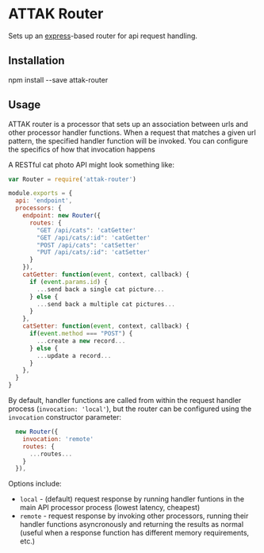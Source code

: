 # ATTAK Router

Sets up an [express](https://github.com/expressjs/express)-based router for api request handling.

## Installation

npm install --save attak-router

## Usage

ATTAK router is a processor that sets up an association between urls and other processor handler functions. When a request that matches a given url pattern, the specified handler function will be invoked. You can configure the specifics of how that invocation happens

A RESTful cat photo API might look something like:

```js
var Router = require('attak-router')

module.exports = {
  api: 'endpoint',
  processors: {
    endpoint: new Router({
      routes: {
        "GET /api/cats": 'catGetter'
        "GET /api/cats/:id": 'catGetter'
        "POST /api/cats": 'catSetter'
        "PUT /api/cats/:id": 'catSetter'
      }
    }),
    catGetter: function(event, context, callback) {
      if (event.params.id) {
        ...send back a single cat picture...
      } else {
        ...send back a multiple cat pictures...
      }
    },
    catSetter: function(event, context, callback) {
      if(event.method === "POST") {
        ...create a new record...
      } else {
        ...update a record...
      }
    },
  }
}
```

By default, handler functions are called from within the request handler process (`invocation: 'local'`), but the router can be configured using the `invocation` constructor parameter:

```js
  new Router({
    invocation: 'remote'
    routes: {
      ...routes...
    }
  }),
```

Options include:

- `local` - (default) request response by running handler funtions in the main API processor process (lowest latency, cheapest)
- `remote` - request response by invoking other processors, running their handler functions asyncronously and returning the results as normal (useful when a response function has different memory requirements, etc.)